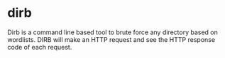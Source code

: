 # dirb

Dirb is a command line based tool to brute force any directory based on wordlists. DIRB will make an HTTP request and see the HTTP response code of each request.


